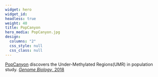 ```yaml
---
widget: hero
widget_id:
headless: true
weight: 40
title: PopCanyon
hero_media: PopCanyon.jpg
design:
  columns: "2"
  css_style: null
  css_class: null
---
```

[PopCanyon](https://github.com/JiejunShi/PopCanyon) discovers the Under-Methylated Regions(UMR) in population study. [*Genome Biology*, 2018](https://genomebiology.biomedcentral.com/articles/10.1186/s13059-018-1492-3)
